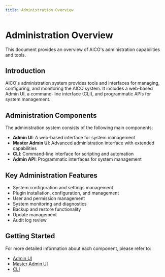 ```yaml
---
title: Administration Overview
---
```


# Administration Overview

This document provides an overview of AICO's administration capabilities and tools.

## Introduction

AICO's administration system provides tools and interfaces for managing, configuring, and monitoring the AICO system. It includes a web-based Admin UI, a command-line interface (CLI), and programmatic APIs for system management.

## Administration Components

The administration system consists of the following main components:

- **Admin UI**: A web-based interface for system management
- **Master Admin UI**: Advanced administration interface with extended capabilities
- **CLI**: Command-line interface for scripting and automation
- **Admin API**: Programmatic interfaces for system management

## Key Administration Features

- System configuration and settings management
- Plugin installation, configuration, and management
- User and permission management
- System monitoring and diagnostics
- Backup and restore functionality
- Update management
- Audit log review

## Getting Started

For more detailed information about each component, please refer to:

- [Admin UI](admin_ui.md)
- [Master Admin UI](admin_ui_master.md)
- [CLI](cli.md)
